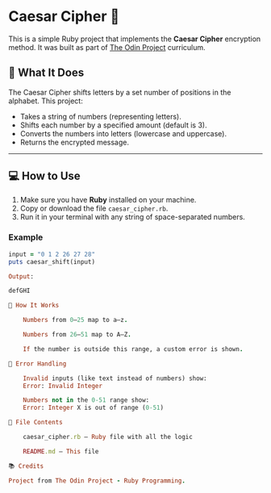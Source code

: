 # Caesar Cipher 🔐

This is a simple Ruby project that implements the **Caesar Cipher** encryption method. It was built as part of [The Odin Project](https://www.theodinproject.com/) curriculum.

## 📌 What It Does

The Caesar Cipher shifts letters by a set number of positions in the alphabet. This project:

- Takes a string of numbers (representing letters).
- Shifts each number by a specified amount (default is 3).
- Converts the numbers into letters (lowercase and uppercase).
- Returns the encrypted message.

---

## 💻 How to Use

1. Make sure you have **Ruby** installed on your machine.
2. Copy or download the file `caesar_cipher.rb`.
3. Run it in your terminal with any string of space-separated numbers.

### Example

```ruby
input = "0 1 2 26 27 28"
puts caesar_shift(input)

Output:

defGHI

🧠 How It Works

    Numbers from 0–25 map to a–z.

    Numbers from 26–51 map to A–Z.

    If the number is outside this range, a custom error is shown.

🚨 Error Handling

    Invalid inputs (like text instead of numbers) show:
    Error: Invalid Integer

    Numbers not in the 0-51 range show:
    Error: Integer X is out of range (0-51)

🧰 File Contents

    caesar_cipher.rb – Ruby file with all the logic

    README.md – This file

📚 Credits

Project from The Odin Project - Ruby Programming.
